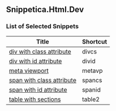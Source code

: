 ﻿## Snippetica.Html.Dev

### List of Selected Snippets

Title | Shortcut
----- | --------
[div with class attribute](div_class.snippet)|divcs
[div with id attribute](div_id.snippet)|divid
[meta viewport](meta_viewport.snippet)|metavp
[span with class attribute](span_class.snippet)|spancs
[span with id attribute](span_id.snippet)|spanid
[table with sections](table_with_sections.snippet)|table2
